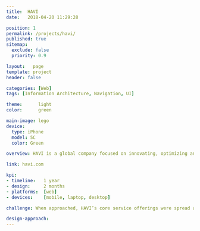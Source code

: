 ```yaml
---
title:  HAVI
date:   2018-04-20 11:29:28

position: 1
permalink: /projects/havi/
published: true
sitemap:
  exclude: false
  priority: 0.9

layout:   page
template: project
header: false

categories: [Web]
tags: [Information Architecture, Navigation, UI]

theme:      light
color:      green

main-image: lego
device:
  type: iPhone
  model: 5C
  color: Green

overview: HAVI is a global company focused on innovating, optimizing and managing the supply chains of leading brands. HAVI Offers services in marketing analytics, packaging, supply chain management and logistics.

link: havi.com

kpi:
- timeline:   1 year
- design:     2 months
- platforms:  [web]
- devices:    [mobile, laptop, desktop]

challenge: When approached, HAVI’s core service offerings were spread across several websites with different branding and identities. Because of the fragmented ecosystem, customers of one service line were often unaware of the integrated nature of HAVI’s offerings. Combined with a high bounce rate, website visitors were not reaching out before leaving the website.

design-approach:
---
```

